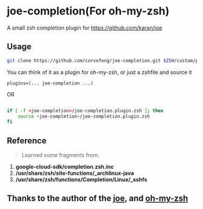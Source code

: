 # joe-completion(For oh-my-zsh)

 A small zsh completion plugin for https://github.com/karan/joe

## Usage

```bash
git clone https://github.com/corvofeng/joe-completion.git $ZSH/custom/plugins/
```

You can think of it as a plugin for oh-my-zsh, or just a zshfile and source it

`plugins=(... joe-completion ...)`

OR

```bash

if [ -f <joe-completion>/joe-completion.plugin.zsh ]; then
    source <joe-completion>/joe-completion.plugin.zsh
fi
```

## Reference

> Learned some fragments from:

   1. **google-cloud-sdk/completion.zsh.inc**
   2. **/usr/share/zsh/site-functions/_archlinux-java**
   3. **/usr/share/zsh/functions/Completion/Linux/_sshfs**


## Thanks to the author of the [joe][joe], and [oh-my-zsh][oh-my-zsh]

[joe]: https://github.com/karan/joe
[oh-my-zsh]: https://github.com/robbyrussell/oh-my-zsh
